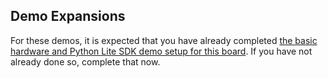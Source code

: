 ## Demo Expansions
For these demos, it is expected that you have already completed [the basic hardware and Python Lite SDK demo setup for this board](../). If you have not already done so, complete that now.
